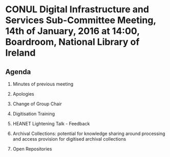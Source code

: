 # CONUL Digital Infrastructure and Services Sub-Committee Meeting, 14th of January, 2016 at 14:00, Boardroom, National Library of Ireland

## Agenda

1. Minutes of previous meeting

2. Apologies

3. Change of Group Chair

4. Digitisation Training

5. HEANET Lightening Talk - Feedback

6. Archival Collections: potential for knowledge sharing around processing and access provision for digitised archival collections

7. Open Repositories
